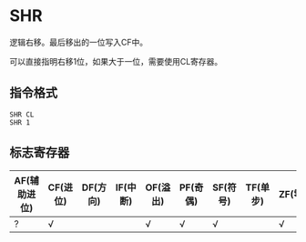 # SHR

逻辑右移。最后移出的一位写入CF中。

可以直接指明右移1位，如果大于一位，需要使用CL寄存器。

## 指令格式
```
SHR CL
SHR 1
```

## 标志寄存器
| AF(辅助进位) | CF(进位) | DF(方向) | IF(中断) | OF(溢出) | PF(奇偶) | SF(符号) | TF(单步) | ZF(零) |
|---|---|---|---|---|---|---|---|---|
| ? | √ |  |  | √ | √ | √ |  | √ |